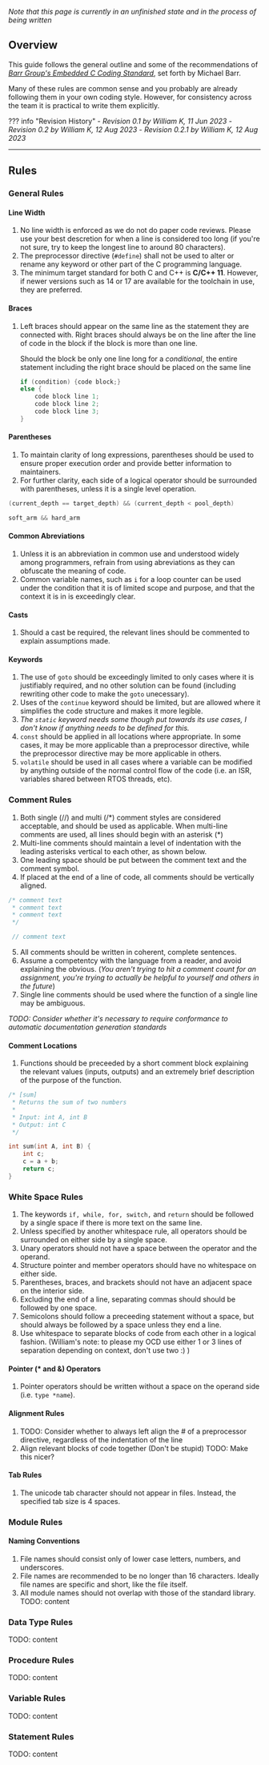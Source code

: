 
*Note that this page is currently in an unfinished state and in the process of being written*

## Overview
This guide follows the general outline and some of the recommendations of [*Barr Group's Embedded C Coding Standard*](https://barrgroup.com/embedded-systems/books/embedded-c-coding-standard), set forth by Michael Barr.

Many of these rules are common sense and you probably are already following them in your own coding style. However, for consistency across the team it is practical to write them explicitly.

??? info "Revision History"
    - *Revision 0.1 by William K, 11 Jun 2023*
    - *Revision 0.2 by William K, 12 Aug 2023*
    - *Revision 0.2.1 by William K, 12 Aug 2023*

---

## Rules

### General Rules
#### Line Width
1. No line width is enforced as we do not do paper code reviews. Please use your best descretion for when a line is considered too long (if you're not sure, try to keep the longest line to around 80 characters).
2. The preprocessor directive (```#define```) shall not be used to alter or rename any keyword or other part of the C programming language.
3. The minimum target standard for both C and C++ is **C/C++ 11**. However, if newer versions such as 14 or 17 are available for the toolchain in use, they are preferred.
   
#### Braces
1. Left braces should appear on the same line as the statement they are connected with. Right braces should always be on the line after the line of code in the block if the block is more than one line.
   
    Should the block be only one line long for a *conditional*, the entire statement including the right brace should be placed on the same line
    ``` c title="Example"
    if (condition) {code block;}
    else {
        code block line 1;
        code block line 2;
        code block line 3;
    }
    ```

#### Parentheses
1. To maintain clarity of long expressions, parentheses should be used to ensure proper execution order and provide better information to maintainers.
2. For further clarity, each side of a logical operator should be surrounded with parentheses, unless it is a single level operation.
```c title="Example"
(current_depth == target_depth) && (current_depth < pool_depth)

soft_arm && hard_arm
```

#### Common Abreviations
1. Unless it is an abbreviation in common use and understood widely among programmers, refrain from using abreviations as they can obfuscate the meaning of code.
2. Common variable names, such as ```i``` for a loop counter can be used under the condition that it is of limited scope and purpose, and that the context it is in is exceedingly clear.

#### Casts
1. Should a cast be required, the relevant lines should be commented to explain assumptions made.

#### Keywords
1. The use of ```goto``` should be exceedingly limited to only cases where it is justifiably required, and no other solution can be found (including rewriting other code to make the ```goto``` unecessary).
2. Uses of the ```continue``` keyword should be limited, but are allowed where it simplifies the code structure and makes it more legible.
3. *The ```static``` keyword needs some though put towards its use cases, I don't know if anything needs to be defined for this.*
4. ```const``` should be applied in all locations where appropriate. In some cases, it may be more applicable than a preprocessor directive, while the preprocessor directive may be more applicable in others.
5. ```volatile``` should be used in all cases where a variable can be modified by anything outside of the normal control flow of the code (i.e. an ISR, variables shared between RTOS threads, etc).


### Comment Rules
1. Both single (//) and multi (/*) comment styles are considered acceptable, and should be used as applicable. When multi-line comments are used, all lines should begin with an asterisk (\*)
2. Multi-line comments should maintain a level of indentation with the leading asterisks vertical to each other, as shown below.
3. One leading space should be put between the comment text and the comment symbol.
4. If placed at the end of a line of code, all comments should be vertically aligned.
```c
/* comment text
 * comment text
 * comment text
 */

 // comment text
```


5. All comments should be written in coherent, complete sentences.
6. Assume a competentcy with the language from a reader, and avoid explaining the obvious. (*You aren't trying to hit a comment count for an assignment, you're trying to actually be helpful to yourself and others in the future*)
7. Single line comments should be used where the function of a single line may be ambiguous.

*TODO: Consider whether it's necessary to require conformance to automatic documentation generation standards*

#### Comment Locations
1. Functions should be preceeded by a short comment block explaining the relevant values (inputs, outputs) and an extremely brief description of the purpose of the function.
```c title="Example"
/* [sum]
 * Returns the sum of two numbers
 *
 * Input: int A, int B
 * Output: int C
 */

int sum(int A, int B) {
    int c;
    c = a + b;
    return c;
}
```

### White Space Rules
1. The keywords ```if, while, for, switch,``` and ```return``` should be followed by a single space if there is more text on the same line.
2. Unless specified by another whitespace rule, all operators should be surrounded on either side by a single space.
3. Unary operators should not have a space between the operator and the operand.
4. Structure pointer and member operators should have no whitespace on either side.
5. Parentheses, braces, and brackets should not have an adjacent space on the interior side.
6. Excluding the end of a line, separating commas should should be followed by one space.
7. Semicolons should follow a preceeding statement without a space, but should always be followed by a space unless they end a line.
8. Use whitespace to separate blocks of code from each other in a logical fashion. (William's note: to please my OCD use either 1 or 3 lines of separation depending on context, don't use two :) )

#### Pointer (* and &) Operators
1. Pointer operators should be written without a space on the operand side (i.e. ```type *name```).

#### Alignment Rules
1. TODO: Consider whether to always left align the # of a preprocessor directive, regardless of the indentation of the line
2. Align relevant blocks of code together (Don't be stupid) 
    TODO: Make this nicer?

#### Tab Rules
1. The unicode tab character should not appear in files. Instead, the specified tab size is 4 spaces.

### Module Rules
#### Naming Conventions
1. File names should consist only of lower case letters, numbers, and underscores.
2. File names are recommended to be no longer than 16 characters. Ideally file names are specific and short, like the file itself.
3. All module names should not overlap with those of the standard library.
TODO: content

### Data Type Rules
TODO: content

### Procedure Rules
TODO: content

### Variable Rules
TODO: content

### Statement Rules
TODO: content